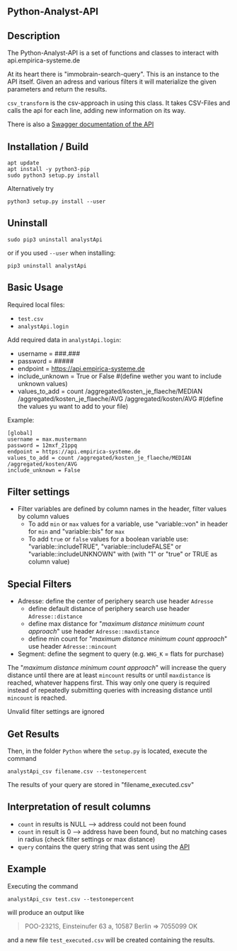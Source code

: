 Python-Analyst-API
----


Description
----
The Python-Analyst-API is a set of functions and classes to interact with api.empirica-systeme.de

At its heart there is "immobrain-search-query". This is an instance to the API itself. Given an adress and various filters it
will materialize the given parameters and return the results.

`csv_transform` is the csv-approach in using this class. It takes CSV-Files and calls the api for each line, adding new information on its way.

There is also a [Swagger documentation of the API](https://api-stage.empirica-systeme.de/api-docs/#/Queries/createQuery)


Installation / Build
----

```shell
apt update
apt install -y python3-pip
sudo python3 setup.py install
```

Alternatively try
```shell
python3 setup.py install --user
```


Uninstall
----

```shell
sudo pip3 uninstall analystApi
```
or if you used `--user` when installing:
```shell
pip3 uninstall analystApi
```


Basic Usage
----

Required local files:
- `test.csv`
- `analystApi.login`

Add required data in `analystApi.login`:
- username = ###.###
- password = #####
- endpoint = https://api.empirica-systeme.de
- include_unknown = True or False #(define wether you want to include unknown values)
- values_to_add = count /aggregated/kosten_je_flaeche/MEDIAN /aggregated/kosten_je_flaeche/AVG /aggregated/kosten/AVG #(define the values yu want to add to your file)

Example:
```
[global]
username = max.mustermann
password = 12mxf_21ppq
endpoint = https://api.empirica-systeme.de
values_to_add = count /aggregated/kosten_je_flaeche/MEDIAN /aggregated/kosten/AVG
include_unknown = False
```


Filter settings
----

- Filter variables are defined by column names in the header, filter values by column values
  - To add `min` or `max` values for a variable, use "variable::von" in header for `min` and "variable::bis" for `max`
  - To add `true` or `false` values for a boolean variable use: "variable::includeTRUE", "variable::includeFALSE" or "variable::includeUNKNOWN" with (with "1" or "true" or TRUE as column value) 

Special Filters
---- 
- Adresse: define the center of periphery search use header `Adresse`
  - define default distance of periphery search use header `Adresse::distance`
  - define max distance for "*maximum distance minimum count approach*" use header `Adresse::maxdistance`
  - define min count for "*maximum distance minimum count approach*" use header `Adresse::mincount`
- Segment: define the segment to query (e.g. `WHG_K` = flats for purchase)

The "*maximum distance minimum count approach*" will increase the query distance until there are at least `mincount` results or until `maxdistance` is reached, whatever happens first. This way only one query is required instead of repeatedly submitting queries with increasing distance until `mincount` is reached.

Unvalid filter settings are ignored

Get Results
----
Then, in the folder `Python` where the `setup.py` is located, execute the command

```shell
analystApi_csv filename.csv --testonepercent
```
The results of your query are stored in "filename_executed.csv"


Interpretation of result columns
----

- `count` in results is NULL --> address could not been found
- `count` in result is 0 --> address have been found, but no matching cases in radius (check filter settings or max distance)
- `query` contains the query string that was sent using the [API](https://api-stage.empirica-systeme.de/api-docs/#/Queries/createQuery)



Example
----
Executing the command

```shell
analystApi_csv test.csv --testonepercent
```
will produce an output like

> POO-2321S, Einsteinufer 63 a, 10587 Berlin => 7055099 OK

and a new file `test_executed.csv` will be created containing the results.
